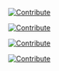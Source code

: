 [![Contribute](https://img.shields.io/static/v1?label=start&message=codingwith%20default%20IDE&logo=eclipseche&color=FDB940&labelColor=525C86)](https://workspaces.openshift.com/#https://github.com/modernizing-java-applications-book/catalog-spring-boot)

[![Contribute](https://img.shields.io/static/v1?label=start&message=coding%20with%20vscode%20IDE&logo=eclipseche&color=FDB940&labelColor=525C86)](https://workspaces.openshift.com/#https://github.com/modernizing-java-applications-book/catalog-spring-boot?che-editor=che-incubator/che-code/insiders)

[![Contribute](https://img.shields.io/static/v1?label=start&message=coding%20with%20IntelliJ%20IDE&logo=eclipseche&color=FDB940&labelColor=525C86)](https://workspaces.openshift.com/#https://github.com/modernizing-java-applications-book/catalog-spring-boot?che-editor=che-incubator/che-idea/next)

[![Contribute](https://img.shields.io/static/v1?label=start&message=coding%20ephemeral%20(faster)&logo=eclipseche&color=FDB940&labelColor=525C86)](https://workspaces.openshift.com/#https://github.com/modernizing-java-applications-book/catalog-spring-boot?storageType=ephemeral)
